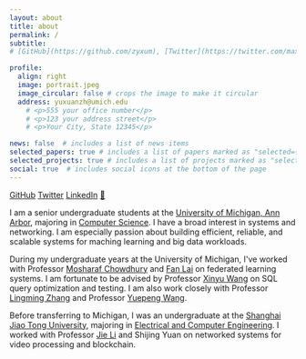 ```yaml
---
layout: about
title: about
permalink: /
subtitle: 
# [GitHub](https://github.com/zyxum), [Twitter](https://twitter.com/maxyuxuan), [LinkedIn](https://www.linkedin.com/in/yuxuan-zhu-7147bb225)

profile:
  align: right
  image: portrait.jpeg
  image_circular: false # crops the image to make it circular
  address: yuxuanzh@umich.edu
    # <p>555 your office number</p>
    # <p>123 your address street</p>
    # <p>Your City, State 12345</p>

news: false  # includes a list of news items
selected_papers: true # includes a list of papers marked as "selected={true}"
selected_projects: true # includes a list of projects marked as "selected={true}"
social: true  # includes social icons at the bottom of the page
---
```

[GitHub](https://github.com/zyxum) [Twitter](https://twitter.com/maxyuxuan) [LinkedIn](https://www.linkedin.com/in/yuxuan-zhu-7147bb225) [🌟](/acknowledgement/)

I am a senior undergraduate students at the [University of Michigan, Ann Arbor](https://umich.edu/), majoring in [Computer Science](https://cse.engin.umich.edu/). I have a broad interest in systems and networking. I am especially passion about building efficient, reliable, and scalable systems for maching learning and big data workloads.

During my undergraduate years at the University of Michigan, I've worked with Professor [Mosharaf Chowdhury](https://www.mosharaf.com/) and [Fan Lai](https://web.eecs.umich.edu/~fanlai/l) on federated learning systems. I am fortunate to be advised by Professor [Xinyu Wang](https://web.eecs.umich.edu/~xwangsd/) on SQL query optimization and testing. I am also work closely with Professor [Lingming Zhang](http://lingming.cs.illinois.edu/student.html) and Professor [Yuepeng Wang](https://www.cs.sfu.ca/~yuepeng/).

Before transferring to Michigan, I was an undergraduate at the [Shanghai Jiao Tong University](https://en.sjtu.edu.cn/), majoring in [Electrical and Computer Engineering](https://www.ji.sjtu.edu.cn/). I worked with Professor [Jie Li](https://www.cs.sjtu.edu.cn/~lijie/) and Shijing Yuan on networked systems for video processing and blockchain. 

<!-- Write your biography here. Tell the world about yourself. Link to your favorite [subreddit](http://reddit.com). You can put a picture in, too. The code is already in, just name your picture `prof_pic.jpg` and put it in the `img/` folder.

Put your address / P.O. box / other info right below your picture. You can also disable any these elements by editing `profile` property of the YAML header of your `_pages/about.md`. Edit `_bibliography/papers.bib` and Jekyll will render your [publications page](/al-folio/publications/) automatically.

Link to your social media connections, too. This theme is set up to use [Font Awesome icons](http://fortawesome.github.io/Font-Awesome/) and [Academicons](https://jpswalsh.github.io/academicons/), like the ones below. Add your Facebook, Twitter, LinkedIn, Google Scholar, or just disable all of them. -->
